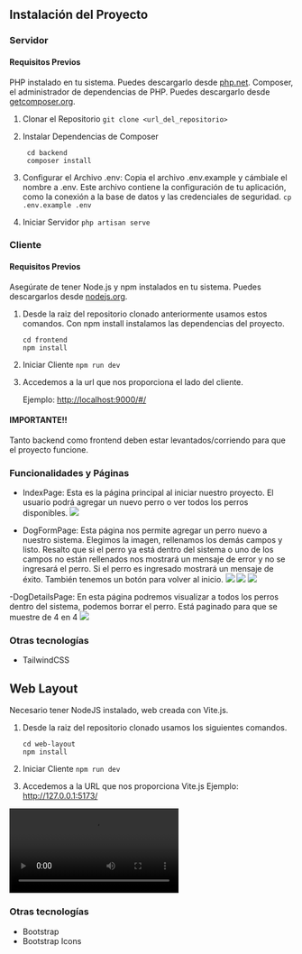 ## Instalación del Proyecto

### Servidor
#### Requisitos Previos
PHP instalado en tu sistema. Puedes descargarlo desde [php.net](https://www.php.net/).
Composer, el administrador de dependencias de PHP. Puedes descargarlo desde [getcomposer.org](https://getcomposer.org/).
1. Clonar el Repositorio
   ```git clone <url_del_repositorio>```

2. Instalar Dependencias de Composer
   ```
    cd backend
    composer install
    ```
3. Configurar el Archivo .env:
    Copia el archivo .env.example y cámbiale el nombre a .env. Este archivo contiene la configuración de tu aplicación, como la conexión a la base de datos y las credenciales de seguridad.
    ```cp .env.example .env```

4. Iniciar Servidor
   ```php artisan serve```

### Cliente
#### Requisitos Previos
Asegúrate de tener Node.js y npm instalados en tu sistema. Puedes descargarlos desde [nodejs.org](https://nodejs.org/en).
1. Desde la raiz del repositorio clonado anteriormente usamos estos comandos. Con npm install instalamos las dependencias del proyecto.
   ```
   cd frontend
   npm install
   ```
2. Iniciar Cliente
   ```npm run dev```

3. Accedemos a la url que nos proporciona el lado del cliente.

   Ejemplo: [http://localhost:9000/#/]()

#### IMPORTANTE!!
Tanto backend como frontend deben estar levantados/corriendo para que el proyecto funcione.

### Funcionalidades y Páginas
   - IndexPage: Esta es la página principal al iniciar nuestro proyecto. El usuario podrá agregar un nuevo perro o ver todos los perros disponibles.
![](./docs/images/index.png)

   - DogFormPage: Esta página nos permite agregar un perro nuevo a nuestro sistema. Elegimos la imagen, rellenamos los demás campos y listo. Resalto que si el perro ya está dentro del sistema o uno de los campos no están rellenados nos mostrará un mensaje de error y no se ingresará el perro. Si el perro es ingresado mostrará un mensaje de éxito. También tenemos un botón para volver al inicio.
![](./docs/images/add-dog.png)
![](./docs/images/error-dog.png)
![](./docs/images/success-dog.png)

   -DogDetailsPage: En esta página podremos visualizar a todos los perros dentro del sistema, podemos borrar el perro. Está paginado para que se muestre de 4 en 4
![](./docs/images/all-dogs.png)

### Otras tecnologías
   - TailwindCSS

## Web Layout
Necesario tener NodeJS instalado, web creada con Vite.js.

1. Desde la raiz del repositorio clonado usamos los siguientes comandos.
   ```
   cd web-layout
   npm install
   ```
2. Iniciar Cliente
   ```npm run dev```

3. Accedemos a la URL que nos proporciona Vite.js
   Ejemplo: http://127.0.0.1:5173/

![!](./docs/videos/web-layout.mp4)

### Otras tecnologías
   - Bootstrap
   - Bootstrap Icons